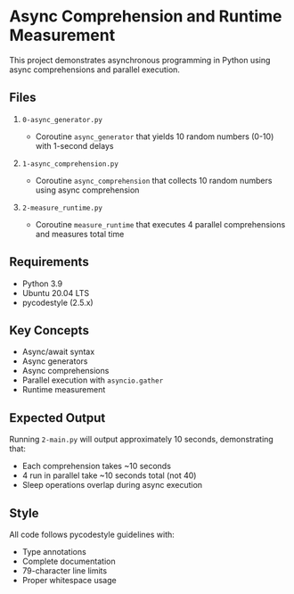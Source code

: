 # Async Comprehension and Runtime Measurement

This project demonstrates asynchronous programming in Python using async comprehensions and parallel execution.

## Files

1. `0-async_generator.py`  
   - Coroutine `async_generator` that yields 10 random numbers (0-10) with 1-second delays

2. `1-async_comprehension.py`  
   - Coroutine `async_comprehension` that collects 10 random numbers using async comprehension

3. `2-measure_runtime.py`  
   - Coroutine `measure_runtime` that executes 4 parallel comprehensions and measures total time

## Requirements

- Python 3.9
- Ubuntu 20.04 LTS
- pycodestyle (2.5.x)

## Key Concepts

- Async/await syntax
- Async generators
- Async comprehensions
- Parallel execution with `asyncio.gather`
- Runtime measurement

## Expected Output

Running `2-main.py` will output approximately 10 seconds, demonstrating that:
- Each comprehension takes ~10 seconds
- 4 run in parallel take ~10 seconds total (not 40)
- Sleep operations overlap during async execution

## Style

All code follows pycodestyle guidelines with:
- Type annotations
- Complete documentation
- 79-character line limits
- Proper whitespace usage